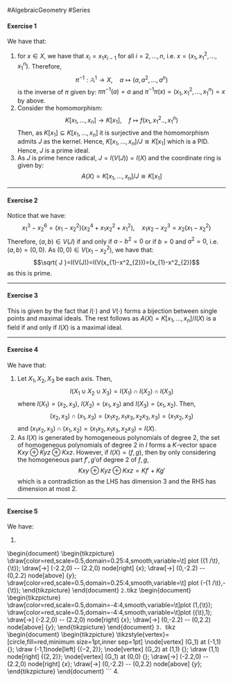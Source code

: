 #AlgebraicGeometry #Series 

#### Exercise 1
We have that:
1. for $x\in X$, we have that $x_{i}=x_{1}x_{i-1}$ for all $i=2,\dots,n$, i.e. $x=(x_{1},x_{1}^{2},\dots,x_{1}^n)$. Therefore, $$\pi ^{-1}:\mathbb{A}^{1}\to X,\quad a\mapsto (a,a^{2},\dots,a^n)$$is the inverse of $\pi$ given by: $\pi\pi ^{-1}(a)=a$ and $\pi ^{-1}\pi(x)=(x_{1},x_{1}^2,\dots,x_{1}^n)=x$ by above.
2. Consider the homomorphism: $$K[x_{1},\dots,x_{n}]\to K[x_{1}],\quad f\mapsto f(x_{1},x_{1}^{2}..,x_{1}^n)$$Then, as $K[x_{1}]\subseteq K[x_{1},\dots,x_{n}]$ it is surjective and the homomorphism admits $J$ as the kernel. Hence, $K[x_{1},\dots,x_{n}] / J\cong K[x_{1}]$ which is a PID. Hence, $J$ is a prime ideal.
3. As $J$ is prime hence radical, $J=I(V(J))=I(X)$ and the coordinate ring is given by: $$A(X)=K[x_{1},\dots,x_{n}] / J\cong K[x_{1}]$$

---
#### Exercise 2
Notice that we have: $$x_{1}^3-x_{2}^6=(x_{1}-x_{2}^2)(x_{2}^4+x_{1}x_{2}^2+x_{1}^{2}),\quad x_{1}x_{2}-x_{2}^3=x_{2}(x_{1}-x_{2}^2)$$Therefore, $(a,b)\in V(J)$ if and only if $a-b ^{2} = 0$ or if $b=0$ and $a^{2}=0$, i.e. $(a,b)=(0,0)$. As $(0,0)\in V(x_{1}-x_{2}^2)$, we have that: $$\sqrt{ J }=I(V(J))=I(V(x_{1}-x^2_{2}))=(x_{1}-x^2_{2})$$as this is prime. 

---
#### Exercise 3
This is given by the fact that $I(\cdot)$ and $V(\cdot)$ forms a bijection between single points and maximal ideals. The rest follows as $A(X)=K[x_{1},\dots,x_{n}] / I(X)$ is a field if and only if $I(X)$ is a maximal ideal.

---
#### Exercise 4
We have that:
1. Let $X_{1},X_{2},X_{3}$ be each axis. Then, $$I(X_{1}\cup X_{2}\cup X_{3})=I(X_{1})\cap I(X_{2})\cap I(X_{3})$$where $I(X_{1})=(x_{2},x_{3})$, $I(X_{2})=(x_{1},x_{3})$ and $I(X_{3})=(x_{1},x_{2})$. Then, $$(x_{2},x_{3})\cap(x_{1},x_{3})=(x_{1}x_{2},x_{1}x_{3},x_{2}x_{3},x_{3})=(x_{1}x_{2},x_{3})$$and $(x_{1}x_{2},x_{3})\cap(x_{1},x_{2})=(x_{1}x_{2},x_{1}x_{3},x_{2}x_{3})=I(X)$.
2. As $I(X)$ is generated by homogeneous polynomials of degree 2, the set of homogeneous polynomials of degree 2 in $I$ forms a $K$-vector space $Kxy\oplus Kyz\oplus Kxz$. However, if $I(X)=(f,g)$, then by only considering the homogeneous part $f',g'$of degree 2 of $f,g$, $$Kxy\oplus Kyz\oplus Kxz=Kf'+Kg'$$which is a contradiction as the LHS has dimension 3 and the RHS has dimension at most 2. 

---
#### Exercise 5
We have:
1. ```tikz 
\begin{document} 
\begin{tikzpicture}
\draw[color=red,scale=0.5,domain=0.25:4,smooth,variable=\t]
plot ({1 /\t},{\t});
\draw[->] (-2.2,0) -- (2.2,0) node[right] {$x$}; 
\draw[->] (0,-2.2) -- (0,2.2) node[above] {$y$}; 
\draw[color=red,scale=0.5,domain=0.25:4,smooth,variable=\t]
plot (-{1 /\t},-{\t});
\end{tikzpicture} 
\end{document} ```
2. ```tikz 
\begin{document} 
\begin{tikzpicture}
\draw[color=red,scale=0.5,domain=-4:4,smooth,variable=\t]plot (1,{\t});
\draw[color=red,scale=0.5,domain=-4:4,smooth,variable=\t]plot ({\t},1);
\draw[->] (-2.2,0) -- (2.2,0) node[right] {$x$}; 
\draw[->] (0,-2.2) -- (0,2.2) node[above] {$y$}; 
\end{tikzpicture} 
\end{document} ```
3.  ```tikz 
\begin{document} 
\begin{tikzpicture}
\tikzstyle{vertex}=[circle,fill=red,minimum size=1pt,inner sep=1pt]
  \node[vertex] (G_1) at (-1,1) {};
  \draw (-1,1)node[left] {$(-2,2)$}; 
  \node[vertex] (G_2) at (1,1) {};
  \draw (1,1)  node[right] {$(2,2)$}; 
  \node[vertex] (G_1) at (0,0) {};
\draw[->] (-2.2,0) -- (2.2,0) node[right] {$x$}; 
\draw[->] (0,-2.2) -- (0,2.2) node[above] {$y$}; 
\end{tikzpicture} 
\end{document} ```
4. 